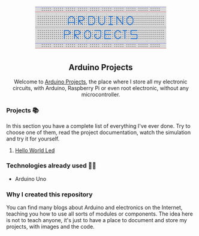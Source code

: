 <h1 align="center">
	<a href="https://github.com/Darguima/arduino-projects">
		<img alt="Arduino Projects" src="./assets/logo.svg" width="350px"/>
	</a>
</h1>

<h2 align="center">
	Arduino Projects
</h2>

<p align="center">
Welcome to <u>Arduino Projects</u>, the place where I store all my electronic circuits, with Arduino, Raspberry Pi or even root electronic, without any microcontroller.
</p>

### Projects 📚

In this section you have a complete list of everything I've ever done. Try to choose one of them, read the project documentation, watch the simulation and try it for yourself.

001. [Hello World Led](https://github.com/Darguima/arduino-projects/tree/main/001_hello_world_led)

### Technologies already used 👨‍💻

* Arduino Uno

### Why I created this repository

You can find many blogs about Arduino and electronics on the Internet, teaching you how to use all sorts of modules or components. The idea here is not to teach anyone, it's just to have a place to document and store my projects, with images and the code.
